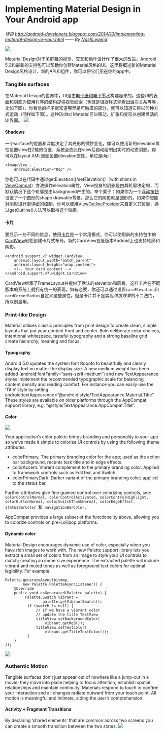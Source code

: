 Implementing Material Design in Your Android app
==============

*译自 http://android-developers.blogspot.com/2014/10/implementing-material-design-in-your.html —— By [NashLegend](https://github.com/NashLegend)*

![](https://raw.githubusercontent.com/NashLegend/ProjectBabel/master/images/title1.png)

[Material Design](http://www.google.com/design/spec/#utm_campaign=L-Developer-launch)对于多屏幕的视觉、交互和动作设计作了很大的改进。Android 5.0和最新的支持包可以帮助你创建Material风格的UI。这里将概述新的Material Design风格设计、新的API和组件，你可以将它们用在你的app中。

### Tangible surfaces ###

在Material Design的世界中，UI是由[电子纸和电子墨水](https://www.youtube.com/watch?v=YaG_ljfzeUw)构建起来的。这些UI的表面和阴影为应用程序的结构提供视觉线索（也就是根据样式能看出层次关系等等，比如下图），你看他的样子就知道哪里是可触摸的部分、就可以知道它将以何种方式运动（同样如下图）。这种Didital Material可以移动、扩张和变形以创建灵活的UI界面。 
![](https://raw.githubusercontent.com/NashLegend/ProjectBabel/master/images/layering.gif)

#### Shadows ####

一个surface的位置和深度决定了其光影的微妙变化。你可以使用新的elevation属性设置view在Z轴的位置，系统会依此在view后自动绘制出实时的动态阴影。你可以在layout XML里面设置elevation属性，单位是dip：
```
<ImageView …
    android:elevation="8dp" />
```
你也可以在代码中通过getElevation()/setElevation()（with shims in [ViewCompat](https://developer.android.com/reference/android/support/v4/view/ViewCompat.html?utm_campaign=L-Developer-launch)）方法操作elevation属性。View投身的阴影是由其轮廓决定的，而默认情况下这个轮廓是由background产生的。举个栗子：如果你为一个[浮动按钮](http://www.google.com/design/spec/patterns/promoted-actions.html?utm_campaign=L-Developer-launch#promoted-actions-floating-action-button)设置了一个圆形的shape drawable背景，那么它的阴影就是圆形的。如果你想能对阴影进行更详细的控制，你可以使用[ViewOutlineProvider](https://developer.android.com/reference/android/view/ViewOutlineProvider.html?utm_campaign=L-Developer-launch)来自定义其轮廓，通过getOutline()方法可以取得这个轮廓。

#### 卡片 ####
要显示一些不同的信息，使用[卡片](http://www.google.com/design/spec/components/cards.html#utm_campaign=L-Developer-launch)是一个常用模式。你可以使用新的支持包中的[CardView](https://developer.android.com/reference/android/support/v7/widget/CardView.html?utm_campaign=L-Developer-launch)轻松创建卡片式布局，新的CardView在低版本Android上也支持轮廓和阴影。
```
<android.support.v7.widget.CardView
    android:layout_width="match_parent"
    android:layout_height="wrap_content">
    <!-- Your card content -->
</android.support.v7.widget.CardView>
```
CardView继承了FrameLayout并提供了默认的elevation和圆角，这样卡片在不同版本的系统上就拥有统一的表现。如有必要，你还可以通过设置`cardElevation`和`cardCornerRadius`自定义这些属性。但是卡片并不是实现*维度效果*的不二法门，所以别滥用。

### Print-like Design ###
Material utilises classic principles from print design to create clean, simple layouts that put your content front and center. Bold deliberate color choices, intentional whitespace, tasteful typography and a strong baseline grid create hierarchy, meaning and focus.

#### Typography ####
Android 5.0 updates the system font Roboto to beautifully and clearly display text no matter the display size. A new medium weight has been added (android:fontFamily=”sans-serif-medium”) and new TextAppearance styles implement the recommended typographic scale for balancing content density and reading comfort. For instance you can easily use the ‘Title’ style by setting android:textAppearance=”@android:style/TextAppearance.Material.Title”. These styles are available on older platforms through the AppCompat support library, e.g. “@style/TextAppearance.AppCompat.Title”.

#### Color ####
![](https://raw.githubusercontent.com/NashLegend/ProjectBabel/master/images/color_attribs.png)

Your application’s color palette brings branding and personality to your app so we’ve made it simple to colorize UI controls by using the following theme attributes:

- colorPrimary. The primary branding color for the app; used as the action bar background, recents task title and in edge effects.
- colorAccent. Vibrant complement to the primary branding color. Applied to framework controls such as EditText and Switch.
- colorPrimaryDark. Darker variant of the primary branding color; applied to the status bar.

Further attributes give fine grained control over colorizing controls, see: `colorControlNormal, colorControlActivated, colorControlHighlight, colorButtonNormal, colorSwitchThumbNormal, colorEdgeEffect, statusBarColor `和` navigationBarColor.`

AppCompat provides a large subset of the functionality above, allowing you to colorize controls on pre-Lollipop platforms.

#### Dynamic color ####
 
Material Design encourages dynamic use of color, especially when you have rich images to work with. The new Palette support library lets you extract a small set of colors from an image to style your UI controls to match; creating an immersive experience. The extracted palette will include vibrant and muted tones as well as foreground text colors for optimal legibility. For example:
```
Palette.generateAsync(bitmap,
        new Palette.PaletteAsyncListener() {
    @Override
    public void onGenerated(Palette palette) {
         Palette.Swatch vibrant =
                 palette.getVibrantSwatch();
          if (swatch != null) {
              // If we have a vibrant color
              // update the title TextView
              titleView.setBackgroundColor(
                  vibrant.getRgb());
              titleView.setTextColor(
                  vibrant.getTitleTextColor());
          }
    }
});
```
![](https://raw.githubusercontent.com/NashLegend/ProjectBabel/master/images/palette2.gif)

### Authentic Motion ###
Tangible surfaces don’t just appear out of nowhere like a jump-cut in a movie; they move into place helping to focus attention, establish spatial relationships and maintain continuity. Materials respond to touch to confirm your interaction and all changes radiate outward from your touch point. All motion is meaningful and intimate, aiding the user’s comprehension.

#### Activity + Fragment Transitions ####
By declaring ‘shared elements’ that are common across two screens you can create a smooth transition between the two states.
![](https://raw.githubusercontent.com/NashLegend/ProjectBabel/master/images/activity_transitions.gif)
